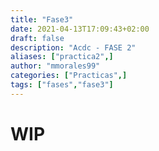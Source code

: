 ```yaml
---
title: "Fase3"
date: 2021-04-13T17:09:43+02:00
draft: false
description: "Acdc - FASE 2"
aliases: ["practica2",]
author: "mmorales99"
categories: ["Practicas",] 
tags: ["fases","fase3"]
---
```


 # WIP